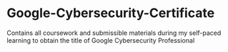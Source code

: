 # Google-Cybersecurity-Certificate
Contains all coursework and submissible materials during my self-paced learning to obtain the title of Google Cybersecurity Professional
